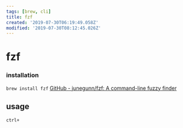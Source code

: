 ```yaml
---
tags: [brew, cli]
title: fzf
created: '2019-07-30T06:19:49.058Z'
modified: '2019-07-30T08:12:45.026Z'
---
```


# fzf

### installation
`brew install fzf`
[GitHub - junegunn/fzf: A command-line fuzzy finder](https://github.com/junegunn/fzf#using-homebrew-or-linuxbrew)


## usage

```
ctrl+
```
